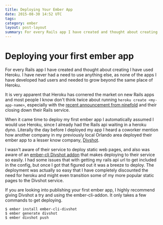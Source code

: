 ```yaml
---
title: Deploying Your Ember App
date: 2015-08-30 14:52 UTC
tags:
category: ember
layout: post-layout
summary: For every Rails app I have created and thought about creating I have used Heroku. I have never had a need to use anything else, as none of the apps I have developed had users and needed to grow beyond the same place of Heroku.
---
```

# Deploying your first ember app

For every Rails app I have created and thought about creating I have used Heroku. I have never had a need to use anything else, as none of the apps I have developed had users and needed to grow beyond the same place of Heroku.

It is very apparent that Heroku has cornered the market on new Rails apps and most people I know don't think twice about running `heroku create <my-app-name>`, especially with the [recent announcement from ninefold](https://twitter.com/barelyknown/status/568793801487204352) and their closing down their Rails service.

When it came time to deploy my first ember app I automatically assumed I would use Heroku, since I already had the Rails api waiting in a heroku dyno. Literally the day before I deployed my app I heard a coworker mention how another company in my previously local Orlando area deployed their ember app to a lesser know company, [Divshot](https://divshot.com/).

I wasn't aware of their service to deploy static web pages, and also was aware of an [ember-cli Divshot addon](https://github.com/rwjblue/ember-cli-divshot) that makes deploying to their service so easily. I had some issues that with getting my rails api url to get included in the config, but once I got that figured out it was a breeze to deploy. The deployment was actually so easy that I have completely discounted the need for heroku and might even transition some of my more popular static pages to the Divshot service.

If you are looking into publishing your first ember app, I highly
recommend giving Divshot a try and using the ember-cli-addon. It only
takes a few commands to get deploying.

```
$ ember install ember-cli-divshot
$ ember generate divshot
$ ember divshot push
```

